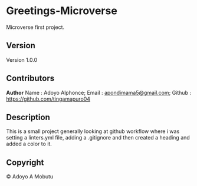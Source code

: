 # Greetings-Microverse
Microverse first project.

## Version
Version 1.0.0

## Contributors

**Author**
Name : Adoyo Alphonce;
Email : apondimama5@gmail.com;
Github : https://github.com/tingamapuro04


## Description
This is a small project generally looking at github workflow where i was setting a linters.yml file, adding a .gitignore and then created a heading and added a color to it.

## Copyright
© Adoyo A Mobutu
